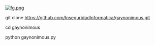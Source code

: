 
[![fg.png](https://i.postimg.cc/vHrqm7Xw/fg.png)](https://postimg.cc/56tq7CZs)



git clone https://github.com/InseguridadInformatica/gaynonimous.git


cd gaynonimous


python gaynonimous.py
